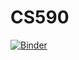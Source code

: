 # CS590
[![Binder](https://mybinder.org/badge_logo.svg)](https://mybinder.org/v2/gh/gbrockst/CS590)

